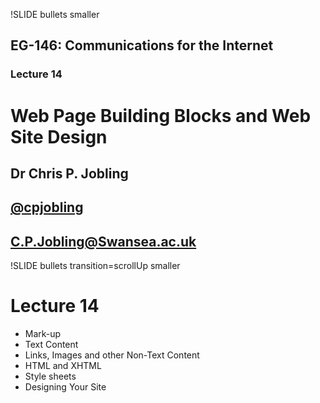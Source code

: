 !SLIDE bullets smaller

## EG-146: Communications for the Internet ##
### Lecture 14 ###

# Web Page Building Blocks and Web Site Design #

## Dr Chris P. Jobling ##
## [@cpjobling](http://twitter.com/cpjobling) ##
## C.P.Jobling@Swansea.ac.uk ##


!SLIDE bullets transition=scrollUp smaller

# Lecture 14 #

* Mark-up
* Text Content
* Links, Images and other Non-Text Content
* HTML and XHTML
* Style sheets
* Designing Your Site